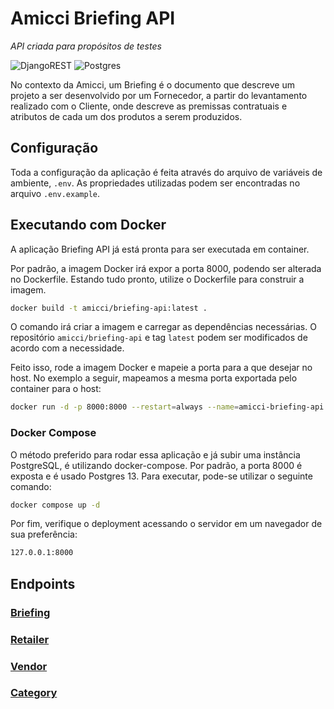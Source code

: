 # Amicci Briefing API

_API criada para propósitos de testes_

![DjangoREST](https://img.shields.io/badge/DJANGO-REST-ff1709?style=for-the-badge&logo=django&logoColor=white&color=ff1709&labelColor=gray) ![Postgres](https://img.shields.io/badge/postgres-%23316192.svg?style=for-the-badge&logo=postgresql&logoColor=white)

No contexto da Amicci, um Briefing é o documento que descreve um projeto a ser desenvolvido por um Fornecedor, a partir do levantamento realizado com o Cliente, onde descreve as premissas contratuais e atributos de cada um dos produtos a serem produzidos.

## Configuração

Toda a configuração da aplicação é feita através do arquivo de variáveis de ambiente, `.env`. As propriedades utilizadas podem ser encontradas no arquivo `.env.example`.

## Executando com Docker

A aplicação Briefing API já está pronta para ser executada em container.

Por padrão, a imagem Docker irá expor a porta 8000, podendo ser alterada no Dockerfile. Estando tudo pronto, utilize o Dockerfile para construir a imagem.

```sh
docker build -t amicci/briefing-api:latest . 
```

O comando irá criar a imagem e carregar as dependências necessárias. O repositório `amicci/briefing-api` e tag `latest` podem ser modificados de acordo com a necessidade.

Feito isso, rode a imagem Docker e mapeie a porta para a que desejar no host. No exemplo a seguir, mapeamos a mesma porta exportada pelo container para o host:

```sh
docker run -d -p 8000:8000 --restart=always --name=amicci-briefing-api amicci/briefing-api:latest
```

### Docker Compose

O método preferido para rodar essa aplicação e já subir uma instância PostgreSQL, é utilizando docker-compose. Por padrão, a porta 8000 é exposta e é usado Postgres 13. Para executar, pode-se utilizar o seguinte comando:

```sh
docker compose up -d
```

Por fim, verifique o deployment acessando o servidor em um navegador de sua preferência:

```sh
127.0.0.1:8000
```

## Endpoints

### [Briefing](docs/briefing.md)

### [Retailer](docs/retailer.md)

### [Vendor](docs/vendors.md)

### [Category](docs/category.md)
